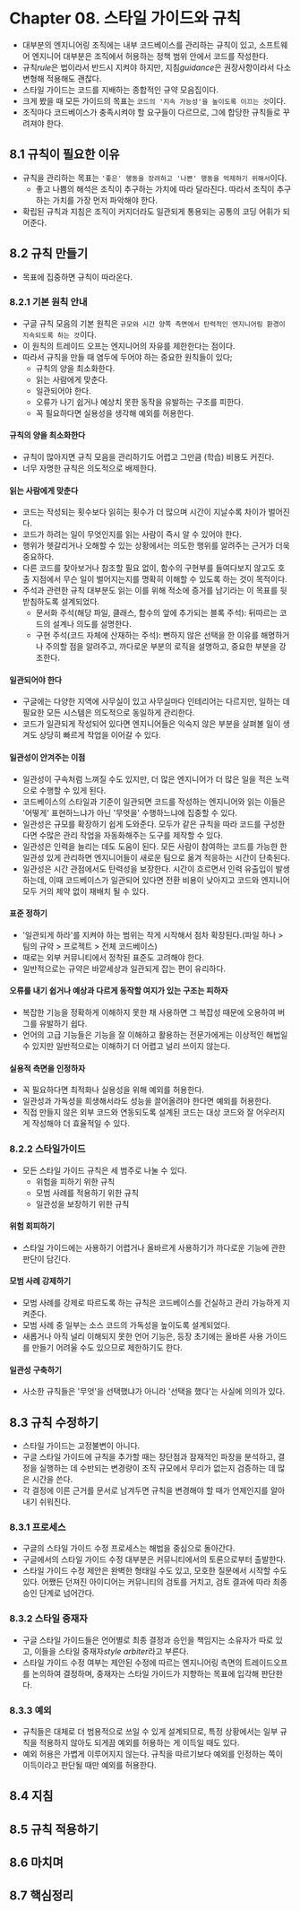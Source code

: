 # Chapter 08. 스타일 가이드와 규칙

- 대부분의 엔지니어링 조직에는 내부 코드베이스를 관리하는 규칙이 있고, 소프트웨어 엔지니어 대부분은 조직에서 허용하는 정책 범위 안에서 코드를 작성한다.
- 규칙*rule*은 법이라서 반드시 지켜야 하지만, 지침*guidance*은 권장사항이라서 다소 변형해 적용해도 괜찮다.
- 스타일 가이드는 코드를 지배하는 종합적인 규약 모음집이다.
- 크게 봤을 때 모든 가이드의 목표는 `코드의 '지속 가능성'을 높이도록 이끄는 것`이다.
- 조직마다 코드베이스가 충족시켜야 할 요구들이 다르므로, 그에 합당한 규칙들로 꾸려져야 한다.

## 8.1 규칙이 필요한 이유

- 규칙을 관리하는 목표는 `'좋은' 행동을 장려하고 '나쁜' 행동을 억제하기 위해서`이다.
  - 좋고 나쁨의 해석은 조직이 추구하는 가치에 따라 달라진다. 따라서 조직이 추구하는 가치를 가장 먼저 파악해야 한다.
- 확립된 규칙과 지침은 조직이 커지더라도 일관되게 통용되는 공통의 코딩 어휘가 되어준다.

## 8.2 규칙 만들기

- 목표에 집중하면 규칙이 따라온다.

### 8.2.1 기본 원칙 안내

- 구글 규칙 모음의 기본 원칙은 `규모와 시간 양쪽 측면에서 탄력적인 엔지니어링 환경이 지속되도록 하는 것`이다.
- 이 원칙의 트레이드 오프는 엔지니어의 자유를 제한한다는 점이다.
- 따라서 규칙을 만들 때 염두에 두어야 하는 중요한 원칙들이 있다;
  - 규칙의 양을 최소화한다.
  - 읽는 사람에게 맞춘다.
  - 일관되어야 한다.
  - 오류가 나기 쉽거나 예상치 못한 동작을 유발하는 구조를 피한다.
  - 꼭 필요하다면 실용성을 생각해 예외를 허용한다.

#### 규칙의 양을 최소화한다

- 규칙이 많아지면 규칙 모음을 관리하기도 어렵고 그만큼 (학습) 비용도 커진다.
- 너무 자명한 규칙은 의도적으로 배제한다.

#### 읽는 사람에게 맞춘다

- 코드는 작성되는 횟수보다 읽히는 횟수가 더 많으며 시간이 지날수록 차이가 벌어진다.
- 코드가 하려는 일이 무엇인지를 읽는 사람이 즉시 알 수 있어야 한다.
- 행위가 헷갈리거나 오해할 수 있는 상황에서는 의도한 행위를 알려주는 근거가 더욱 중요하다.
- 다른 코드를 찾아보거나 참조할 필요 없이, 함수의 구현부를 들여다보지 않고도 호출 지점에서 무슨 일이 벌어지는지를 명확히 이해할 수 있도록 하는 것이 목적이다.
- 주석과 관련한 규칙 대부분도 읽는 이를 위해 적소에 증거를 남기라는 이 목표를 뒷받침하도록 설계되었다.
  - 문서화 주석(해당 파일, 클래스, 함수의 앞에 추가되는 블록 주석): 뒤따르는 코드의 설계나 의도를 설명한다.
  - 구현 주석(코드 자체에 산재하는 주석): 뻔하지 않은 선택을 한 이유를 해명하거나 주의할 점을 알려주고, 까다로운 부분의 로직을 설명하고, 중요한 부분을 강조한다.

#### 일관되어야 한다

- 구글에는 다양한 지역에 사무실이 있고 사무실마다 인테리어는 다르지만, 일하는 데 필요한 모든 시스템은 의도적으로 동일하게 관리한다.
- 코드가 일관되게 작성되어 있다면 엔지니어들은 익숙지 않은 부분을 살펴볼 일이 생겨도 상당히 빠르게 작업을 이어갈 수 있다.

#### 일관성이 안겨주는 이점

- 일관성이 구속처럼 느껴질 수도 있지만, 더 많은 엔지니어가 더 많은 일을 적은 노력으로 수행할 수 있게 된다.
- 코드베이스의 스타일과 기준이 일관되면 코드를 작성하는 엔지니어와 읽는 이들은 '어떻게' 표현하느냐가 아닌 '무엇을' 수행하느냐에 집중할 수 있다.
- 일관성은 규모를 확장하기 쉽게 도와준다. 모두가 같은 규칙을 따라 코드를 구성한다면 수많은 관리 작업을 자동화해주는 도구를 제작할 수 있다.
- 일관성은 인력을 늘리는 데도 도움이 된다. 모든 사람이 참여하는 코드를 가능한 한 일관성 있게 관리하면 엔지니어들이 새로운 팀으로 옮겨 적응하는 시간이 단축된다.
- 일관성은 시간 관점에서도 탄력성을 보장한다. 시간이 흐르면서 인력 유출입이 발생하는데, 이때 코드베이스가 일관되어 있다면 전환 비용이 낮아지고 코드와 엔지니어 모두 거의 제약 없이 재배치 될 수 있다.

#### 표준 정하기

- '일관되게 하라'를 지켜야 하는 범위는 작게 시작해서 점차 확장된다.(파일 하나 > 팀의 규약 > 프로젝트 > 전체 코드베이스)
- 때로는 외부 커뮤니티에서 정착된 표준도 고려해야 한다.
- 일반적으로는 규약은 바깥세상과 일관되게 잡는 편이 유리하다.

#### 오류를 내기 쉽거나 예상과 다르게 동작할 여지가 있는 구조는 피하자

- 복잡한 기능을 정확하게 이해하지 못한 채 사용하면 그 복잡성 때문에 오용하여 버그를 유발하기 쉽다.
- 언어의 고급 기능들은 기능을 잘 이해하고 활용하는 전문가에게는 이상적인 해법일 수 있지만 일반적으로는 이해하기 더 어렵고 널리 쓰이지 않는다.

#### 실용적 측면을 인정하자

- 꼭 필요하다면 최적화나 실용성을 위해 예외를 허용한다.
- 일관성과 가독성을 희생해서라도 성능을 끌어올려야 한다면 예외를 허용한다.
- 직접 만들지 않은 외부 코드와 연동되도록 설계된 코드는 대상 코드와 잘 어우러지게 작성해야 더 효율적일 수 있다.

### 8.2.2 스타일가이드

- 모든 스타일 가이드 규칙은 세 범주로 나눌 수 있다.
  - 위험을 피하기 위한 규칙
  - 모범 사례를 적용하기 위한 규칙
  - 일관성을 보장하기 위한 규칙

#### 위험 회피하기

- 스타일 가이드에는 사용하기 어렵거나 올바르게 사용하기가 까다로운 기능에 관한 판단이 담긴다.

#### 모범 사례 강제하기

- 모범 사례를 강제로 따르도록 하는 규칙은 코드베이스를 건실하고 관리 가능하게 지켜준다.
- 모범 사례 중 일부는 소스 코드의 가독성을 높이도록 설계되었다.
- 새롭거나 아직 널리 이해되지 못한 언어 기능은, 등장 초기에는 올바른 사용 가이드를 만들기 어려울 수도 있으므로 제한하기도 한다.

#### 일관성 구축하기

- 사소한 규칙들은 '무엇'을 선택했냐가 아니라 '선택을 했다'는 사실에 의의가 있다.

## 8.3 규칙 수정하기

- 스타일 가이드는 고정불변이 아니다.
- 구글 스타일 가이드에 규칙을 추가할 때는 장단점과 잠재적인 파장을 분석하고, 결정을 실행하는 데 수반되는 변경량이 조직 규모에서 무리가 없는지 검증하는 데 많은 시간을 쓴다.
- 각 결정에 이른 근거를 문서로 남겨두면 규칙을 변경해야 할 때가 언제인지를 알아내기 쉬워진다.

### 8.3.1 프로세스

- 구글의 스타일 가이드 수정 프로세스는 해법을 중심으로 돌아간다.
- 구글에서의 스타일 가이드 수정 대부분은 커뮤니티에서의 토론으로부터 출발한다.
- 스타일 가이드 수정 제안은 완벽한 형태일 수도 있고, 모호한 질문에서 시작할 수도 있다. 어쨌든 던져진 아이디어는 커뮤니티의 검토를 거치고, 검토 결과에 따라 최종 승인 단계로 넘어간다.

### 8.3.2 스타일 중재자

- 구글 스타일 가이드들은 언어별로 최종 결정과 승인을 책임지는 소유자가 따로 있고, 이들을 스타일 중재자*style arbiter*라고 부른다.
- 스타일 가이드 수정 여부는 제안된 수정에 따르는 엔지니어링 측면의 트레이드오프를 논의하여 결정하며, 중재자는 스타일 가이드가 지향하는 목표에 입각해 판단한다.

### 8.3.3 예외

- 규칙들은 대체로 더 범용적으로 쓰일 수 있게 설계되므로, 특정 상황에서는 일부 규칙을 적용하지 않아도 되게끔 예외를 허용하는 게 이득일 때도 있다.
- 예외 허용은 가볍게 이루어지지 않는다. 규칙을 따르기보다 예외를 인정하는 쪽이 이득이라고 판단될 때만 예외를 허용한다.

## 8.4 지침

## 8.5 규칙 적용하기

## 8.6 마치며

## 8.7 핵심정리
